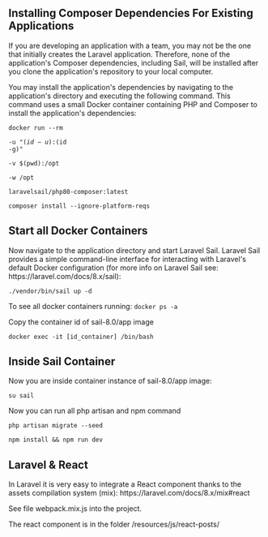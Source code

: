 <h2>Installing Composer Dependencies For Existing Applications</h2>

If you are developing an application with a team, you may not be the one that initially creates the Laravel application. Therefore, none of the application's Composer dependencies, including Sail, will be installed after you clone the application's repository to your local computer.

You may install the application's dependencies by navigating to the application's directory and executing the following command. This command uses a small Docker container containing PHP and Composer to install the application's dependencies:

<code>docker run --rm \
    -u "$(id -u):$(id -g)" \
    -v $(pwd):/opt \
    -w /opt \
    laravelsail/php80-composer:latest \
    composer install --ignore-platform-reqs</code>
    
<h2>Start all Docker Containers</h2>
Now navigate to the application directory and start Laravel Sail. Laravel Sail provides a simple command-line interface for interacting with Laravel's default Docker configuration (for more info on Laravel Sail see: https://laravel.com/docs/8.x/sail):

<code>./vendor/bin/sail up -d</code>

To see all docker containers running:
<code>docker ps -a</code>

Copy the container id of sail-8.0/app image

<code>docker exec -it [id_container] /bin/bash</code>

<h2>Inside Sail Container</h2>
Now you are inside container instance of sail-8.0/app image:

<code>su sail</code>

Now you can run all php artisan and npm command

<code>php artisan migrate --seed</code>

<code>npm install && npm run dev</code>

<h2>Laravel & React</h2>
In Laravel it is very easy to integrate a React component thanks to the assets compilation system (mix): https://laravel.com/docs/8.x/mix#react

See file webpack.mix.js into the project. 

The react component is in the folder /resources/js/react-posts/
